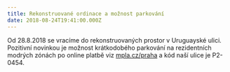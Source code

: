 ```yaml
---
title: Rekonstruované ordinace a možnost parkování
date: 2018-08-24T19:41:00.000Z
---
```

Od 28.8.2018 se vracíme do rekonstruovaných prostor v Uruguayské ulici. Pozitivní novinkou je možnost krátkodobého parkování na rezidentních modrých zónách po online platbě viz [mpla.cz/praha](http://mpla.cz/praha) a kód naší ulice je P2-0454.

